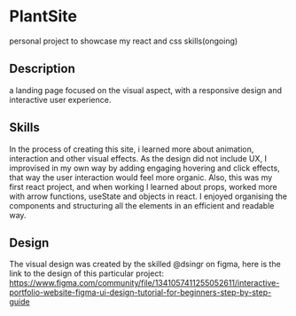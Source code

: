 # PlantSite
personal project to showcase my react and css skills(ongoing)
## Description
a landing page focused on the visual aspect, with a responsive design and interactive user experience.
## Skills
In the process of creating this site, i learned more about animation, interaction and other visual effects. As the design did not include UX, I improvised in my own way by adding engaging hovering and click effects, that way the user interaction would feel more organic.
Also, this was my first react project, and when working I learned about props, worked more with arrow functions, useState and objects in react. I enjoyed organising the components and structuring all the elements in an efficient and readable way.
## Design
The visual design was created by the skilled @dsingr on figma, here is the link to the design of this particular project:
https://www.figma.com/community/file/1341057411255052611/interactive-portfolio-website-figma-ui-design-tutorial-for-beginners-step-by-step-guide
